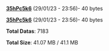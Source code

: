 [**35hPc5k6**](/data/35hPc5k6.txt) (29/01/23 - 23:56)- 40 bytes

[**35hPc5k6**](/data/35hPc5k6.txt) (29/01/23 - 23:56)- 40 bytes

**Total Datas**: 7183

**Total Size**: 41.07 MB / 41.1 MB